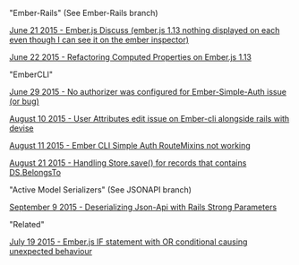 "Ember-Rails" (See Ember-Rails branch)

[June 21 2015 - Ember.js Discuss (ember.js 1.13 nothing displayed on each even though I can see it on the ember inspector)](http://discuss.emberjs.com/t/ember-js-1-13-nothing-displayed-on-each-even-though-i-can-see-it-on-the-ember-inspector/8237/2)

[June 22 2015 - Refactoring Computed Properties on Ember.js 1.13](http://stackoverflow.com/questions/30977856/refactoring-computed-properties-on-ember-js-1-13)

"EmberCLI"

[June 29 2015 - No authorizer was configured for Ember-Simple-Auth issue (or bug)](http://stackoverflow.com/questions/31108995/no-authorizer-was-configured-for-ember-simple-auth-issue-or-bug)

[August 10 2015 - User Attributes edit issue on Ember-cli alongside rails with devise](http://stackoverflow.com/questions/31932844/user-attributes-edit-issue-on-ember-cli-alongside-rails-with-devise)

[August 11 2015 - Ember CLI Simple Auth RouteMixins not working](http://stackoverflow.com/questions/31933928/ember-cli-simple-auth-routemixins-not-working)

[August 21 2015 - Handling Store.save() for records that contains DS.BelongsTo](http://stackoverflow.com/questions/32146860/handling-store-save-for-records-that-contains-ds-belongsto)

"Active Model Serializers" (See JSONAPI branch)

[September 9 2015 - Deserializing Json-Api with Rails Strong Parameters](http://stackoverflow.com/questions/32491360/deserializing-json-api-with-rails-strong-parameters)

"Related"

[July 19 2015 - Ember.js IF statement with OR conditional causing unexpected behaviour](http://stackoverflow.com/questions/31504710/ember-js-if-statement-with-or-conditional-causing-unexpected-behaviour)
